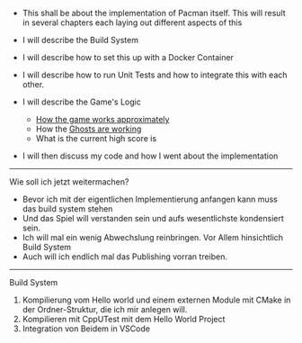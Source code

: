 - This shall be about the implementation of Pacman itself. This will result in several chapters each laying out different aspects of this

- I will describe the Build System
- I will describe how to set this up with a Docker Container
- I will describe how to run Unit Tests and how to integrate this with each other.

- I will describe the Game's Logic
	- [How the game works approximately](https://pacman.holenet.info/)
	- How the [Ghosts are working](https://gameinternals.com/understanding-pac-man-ghost-behavior)
	- What is the current high score is

- I will then discuss my code and how I went about the implementation

---

Wie soll ich jetzt weitermachen?
- Bevor ich mit der eigentlichen Implementierung anfangen kann muss das build system stehen
- Und das Spiel will verstanden sein und aufs wesentlichste kondensiert sein. 
- Ich will mal ein wenig Abwechslung reinbringen. Vor Allem hinsichtlich Build System
- Auch will ich endlich mal das Publishing vorran treiben.

--- 
Build System
1. Kompilierung vom Hello world und einem externen Module mit CMake in der Ordner-Struktur, die ich mir anlegen will.
2. Kompilieren mit CppUTest mit dem Hello World Project
3. Integration von Beidem in VSCode